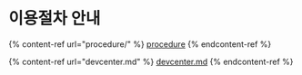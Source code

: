 # 이용절차 안내



{% content-ref url="procedure/" %}
[procedure](procedure/)
{% endcontent-ref %}

{% content-ref url="devcenter.md" %}
[devcenter.md](devcenter.md)
{% endcontent-ref %}
